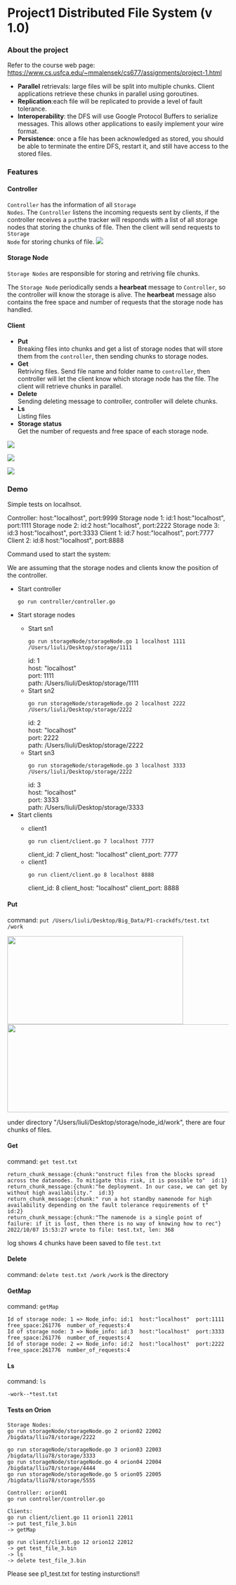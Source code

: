 # Project1  Distributed File System (v 1.0)

### About the project
Refer to the course web page: https://www.cs.usfca.edu/~mmalensek/cs677/assignments/project-1.html

<ul>
    <li><b>Parallel</b> retrievals: large files will be split into multiple chunks. Client applications retrieve these chunks in parallel using goroutines.</li>
    <li><b>Replication</b>:each file will be replicated to provide a level of fault tolerance.</li>
    <li><b>Interoperability</b>: the DFS will use Google Protocol Buffers to serialize messages. This allows other applications to easily implement your wire format.</li>
    <li><b>Persistence</b>: once a file has been acknowledged as stored, you should be able to terminate the entire DFS, restart it, and still have access to the stored files.</li>
</ul>

### Features

#### Controller
<code>Controller</code> has the information of all <code>Storage Nodes</code>. The <code>Controller</code> listens the incoming requests sent by clients, if the controller receives a <code>put</code>the tracker will responds with a list of all storage nodes that storing the chunks of file. Then the client will send requests to <code>Storage Node</code> for storing chunks of file.
![](https://i.imgur.com/XgdZeqW.png)

#### Storage Node
<code>Storage Nodes</code> are responsible for storing and retriving file chunks.

The <code>Storage Node</code> periodically sends a <b>hearbeat</b> message to <code>Controller</code>, so the controller will know the storage is alive. The <b>hearbeat</b> message also contains the free space and number of requests that the storage node has handled.

#### Client
<ul>
    <li><b>Put</b></li> Breaking files into chunks and get a list of storage nodes that will store them from the <code>controller</code>, then sending chunks to storage nodes.
    <li><b>Get</b></li> Retriving files. Send file name and folder name to <code>controller</code>, then controller will let the client know which storage node has the file. The client will retrieve chunks in parallel.
    <li><b>Delete</b></li> Sending deleting message to controller, controller will delete chunks.
    <li><b>Ls</b></li> Listing files 
    <li><b>Storage status</b></li> Get the number of requests and free space of each storage node.
</ul>

![](https://i.imgur.com/zqYsFUD.png)


![](https://i.imgur.com/q03na8d.png)

![](https://i.imgur.com/OBx76iN.png)

### Demo

Simple tests on localhsot.

Controller: host:"localhost", port:9999
Storage node 1: id:1 host:"localhost", port:1111
Storage node 2: id:2 host:"localhost", port:2222
Storage node 3: id:3 host:"localhost", port:3333
Client 1: id:7 host:"localhost", port:7777
Client 2: id:8 host:"localhost", port:8888

Command used to start the system:

We are assuming that the storage nodes and clients know the position of the controller.

<ul>
    <li>Start controller</li>
    <pre><code>go run controller/controller.go</code></pre>
    <li>Start storage nodes</li>
    <ul>
        <li>Start sn1
            <pre><code>go run storageNode/storageNode.go 1 localhost 1111 /Users/liuli/Desktop/storage/1111</code></pre>
    id: 1 <br>
    host: "localhost"<br>
    port: 1111<br>
    path: /Users/liuli/Desktop/storage/1111 
        <li>Start sn2</li>
    <pre><code>go run storageNode/storageNode.go 2 localhost 2222 /Users/liuli/Desktop/storage/2222</code></pre>
    id: 2 <br>
    host: "localhost"<br>
    port: 2222<br>
    path: /Users/liuli/Desktop/storage/2222
    <li>Start sn3</li>
    <pre><code>go run storageNode/storageNode.go 3 localhost 3333 /Users/liuli/Desktop/storage/2222</code></pre>
    id: 3 <br>
    host: "localhost"<br>
    port: 3333<br>
    path: /Users/liuli/Desktop/storage/3333
    </ul>
    <li>Start clients</li>
    <ul>
        <li>client1</li>
        <pre><code>go run client/client.go 7 localhost 7777</code></pre>
        client_id: 7
        client_host: "localhost"
        client_port: 7777
        <li>client1</li>
        <pre><code>go run client/client.go 8 localhost 8888</code></pre>
        client_id: 8
        client_host: "localhost"
        client_port: 8888
    </ul>

</ul>

#### Put

command: <code>put /Users/liuli/Desktop/Big_Data/P1-crackdfs/test.txt /work</code>

<img src="https://i.imgur.com/t45a6dp.png" width="400" height = "200"/>

<img src="https://i.imgur.com/9Qgq0E2.png" width="600" height = "200"/>

under directory "/Users/liuli/Desktop/storage/node_id/work", there are four chunks of files.

#### Get

command: <code>get test.txt</code>

<pre><code>return_chunk_message:{chunk:"onstruct files from the blocks spread across the datanodes. To mitigate this risk, it is possible to"  id:1}
return_chunk_message:{chunk:"he deployment. In our case, we can get by without high availability."  id:3}
return_chunk_message:{chunk:" run a hot standby namenode for high availability depending on the fault tolerance requirements of t"  id:2}
return_chunk_message:{chunk:"The namenode is a single point of failure: if it is lost, then there is no way of knowing how to rec"}
2022/10/07 15:53:27 wrote to file: test.txt, len: 368</code></pre>

log shows 4 chunks have been saved to file <code>test.txt</code>

#### Delete

command: <code>delete test.txt /work</code>
<code>/work</code> is the directory

#### GetMap

command: <code>getMap</code>
<pre><code>Id of storage node: 1 => Node_info: id:1  host:"localhost"  port:1111  free_space:261776  number_of_requests:4
Id of storage node: 3 => Node_info: id:3  host:"localhost"  port:3333  free_space:261776  number_of_requests:4
Id of storage node: 2 => Node_info: id:2  host:"localhost"  port:2222  free_space:261776  number_of_requests:4
</code></pre>

#### Ls
command: <code>ls</code>
<pre><code>-work--*test.txt</code></pre>

#### Tests on Orion
<pre><code>Storage Nodes:
go run storageNode/storageNode.go 2 orion02 22002 /bigdata/lliu78/storage/2222

go run storageNode/storageNode.go 3 orion03 22003 /bigdata/lliu78/storage/3333
go run storageNode/storageNode.go 4 orion04 22004 /bigdata/lliu78/storage/4444
go run storageNode/storageNode.go 5 orion05 22005 /bigdata/lliu78/storage/5555

Controller: orion01
go run controller/controller.go

Clients:
go run client/client.go 11 orion11 22011
-> put test_file_3.bin
-> getMap

go run client/client.go 12 orion12 22012
-> get test_file_3.bin
-> ls
-> delete test_file_3.bin</code></pre>

Please see p1_test.txt for testing insturctions!!
